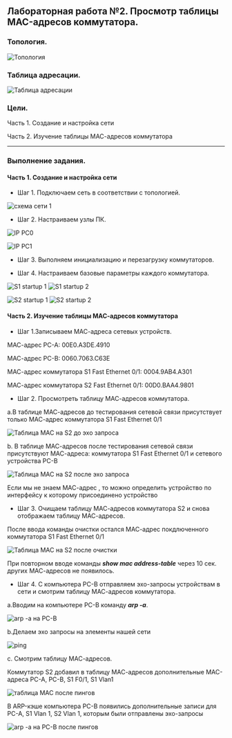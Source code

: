 ## Лабораторная работа №2. Просмотр таблицы MAC-адресов коммутатора.

### Топология.

![Топология](https://github.com/Shure0407/Network_engineer/assets/162669909/a3655b8f-1111-46e0-afde-a4f452b15ce8)

### Таблица адресации.

![Таблица адресации](https://github.com/Shure0407/Network_engineer/assets/162669909/6e538bbb-79ac-49c1-aa91-7e402308064e)

### Цели.

Часть 1. Создание и настройка сети

Часть 2. Изучение таблицы МАС-адресов коммутатора
__________________________________________________________________________________________________________________

### Выполнение задания.

#### Часть 1. Создание и настройка сети

- Шаг 1. Подключаем сеть в соответствии с топологией.

![схема сети 1](https://github.com/Shure0407/Network_engineer/assets/162669909/7297838c-d0b7-44cf-a666-3c0135fb31ac)

  - Шаг 2. Настраиваем узлы ПК.

![IP PC0](https://github.com/Shure0407/Network_engineer/assets/162669909/354e704d-0b71-43ba-aea7-2e69017440f9)

![IP PC1](https://github.com/Shure0407/Network_engineer/assets/162669909/f79348d1-f340-4805-80c7-85f79be9a882)

- Шаг 3. Выполняем инициализацию и перезагрузку коммутаторов.


- Шаг 4. Настраиваем базовые параметры каждого коммутатора.

![S1 startup 1](https://github.com/Shure0407/Network_engineer/assets/162669909/51d5776e-73c6-4a11-8288-dae176851fc8)
![S1 startup 2](https://github.com/Shure0407/Network_engineer/assets/162669909/d426ca4e-16cc-49b2-8091-3088da82b3e1)

![S2 startup 1](https://github.com/Shure0407/Network_engineer/assets/162669909/02dca570-30e8-4fd4-b5cb-97b415ddbff3)
![S2 startup 2](https://github.com/Shure0407/Network_engineer/assets/162669909/026d3179-130a-4877-b29d-6b8a37a8968c)

#### Часть 2. Изучение таблицы МАС-адресов коммутатора

- Шаг 1.Запиcываем МАС-адреса сетевых устройств.

МАС-адрес РС-А: 00E0.A3DE.4910

МАС-адрес РС-B: 0060.7063.C63E

МАС-адрес коммутатора S1 Fast Ethernet 0/1: 0004.9AB4.A301

МАС-адрес коммутатора S2 Fast Ethernet 0/1: 00D0.BAA4.9801

- Шаг 2. Просмотреть таблицу МАС-адресов коммутатора.
  
а.В таблице МАС-адресов до тестирования сетевой связи присутствует только МАС-адрес коммутатора S1 Fast Ethernet 0/1

![Таблица МАС на S2 до эхо запроса](https://github.com/Shure0407/Network_engineer/assets/162669909/50724705-3a92-40f9-8130-8e62564119f2)

b. В таблице МАС-адресов после тестирования сетевой связи присутствуют МАС-адреса: коммутатора S1 Fast Ethernet 0/1 и сетевого устройства PC-B

![Таблица МАС на S2 после эхо запроса](https://github.com/Shure0407/Network_engineer/assets/162669909/27d7ba54-e579-4a59-94b0-7972c570e6ee)

Если мы не знаем МАС-адрес , то можно определить устройство по интерфейсу к которому присоединено устройство

- Шаг 3. Очищаем таблицу МАС-адресов коммутатора S2 и снова отображаем таблицу МАС-адресов.

После ввода команды очистки остался МАС-адрес покдлюченного коммутатора S1 Fast Ethernet 0/1

![Таблица МАС на S2 после очистки](https://github.com/Shure0407/Network_engineer/assets/162669909/9d6df447-7936-4f3d-b47c-764e12687435)

При повторном вводе команды ***show mac address-table*** через 10 сек. других МАС-адресов не появилось.

- Шаг 4. С компьютера PC-B отправляем эхо-запросы устройствам в сети и смотрим таблицу МАС-адресов коммутатора.

a.Вводим на компьютере PC-B команду ***arp -a***.

![arp -a на PC-B](https://github.com/Shure0407/Network_engineer/assets/162669909/db07bda5-13e5-460b-8514-9fcf4c1baf4a)

b.Делаем эхо запросы на элементы нашей сети

![ping ](https://github.com/Shure0407/Network_engineer/assets/162669909/83b51ed9-c6d1-4050-a1e3-080f6b7d5c6c)

c. Смотрим таблицу МАС-адресов.

Коммутатор S2 добавил в таблицу МАС-адресов дополнительные МАС-адреса PC-A, PC-B, S1 F0/1, S1 Vlan1

![таблица МАС после пингов](https://github.com/Shure0407/Network_engineer/assets/162669909/3a12e1c2-90e2-4d0d-9292-cfe20fff2eed)

В ARP-кэше компьютера PC-B появились дополнительные записи для PC-A, S1 Vlan 1, S2 Vlan 1, которым были отправлены эхо-запросы

![arp -a на PC-B после пингов](https://github.com/Shure0407/Network_engineer/assets/162669909/1b946068-396b-47c9-ba5e-5a77f9537a47)


